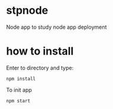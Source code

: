 # stpnode
Node app to study node app  deployment
# how to install 
Enter to directory and type:
```
npm install
```
To init app
```
npm start 
```

